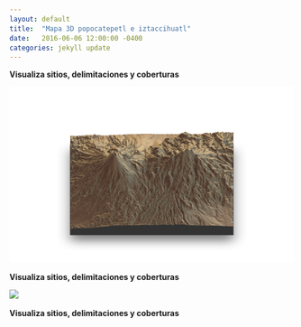 ```yaml
---
layout: default
title:  "Mapa 3D popocatepetl e iztaccihuatl"
date:   2016-06-06 12:00:00 -0400
categories: jekyll update
---
```


<strong>Visualiza sitios, delimitaciones y coberturas</strong>

<img src="/images/post/3D-popo/maqueta.png" width="900">

<strong>Visualiza sitios, delimitaciones y coberturas</strong>

<img src="/images/post/3D-popo/popo.gif" width="900">

<strong>Visualiza sitios, delimitaciones y coberturas</strong>
